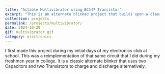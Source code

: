 ```yaml
---
title: "Astable Multivibrator using BC547 Transistor"
excerpt: "This is an alternate blinked project that builds upon a classic Astable Multivibrator circuit"
collection: projects
permalink: /projects/multivibrator/
date: 2024-10-20
gif: multivibrator.gif
category: electronics
---
```


I first made this project during my initial days of my electronics club at school. This was a reimplementation of that same circuit that I did during my freshmen year in college. It is a classic alternate blinker that uses two Capacitors and two Transistors to charge and discharge alternatively.
